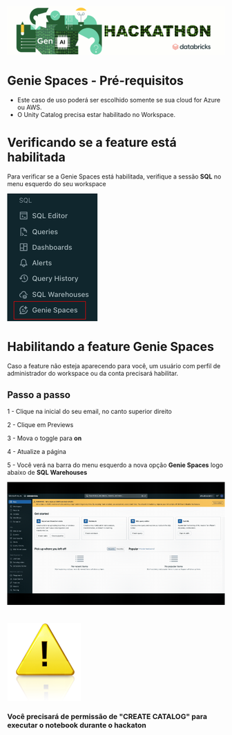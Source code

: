 ![til](/images/head_genai_hackathon.gif)

# Genie Spaces - Pré-requisitos

* Este caso de uso poderá ser escolhido somente se sua cloud for Azure ou AWS.
* O Unity Catalog precisa estar habilitado no Workspace. 

# Verificando se a feature está habilitada

Para verificar se a Genie Spaces está habilitada, verifique a sessão **SQL** no menu esquerdo do seu workspace

![img](/images/Genie_enabled.png)

# Habilitando a feature Genie Spaces

Caso a feature não esteja aparecendo para você, um usuário com perfil de administrador do workspace ou da conta precisará habilitar.

## Passo a passo

1 - Clique na inicial do seu email, no canto superior direito

2 - Clique em Previews

3 - Mova o toggle para **on**

4 -  Atualize a página

5 - Você verá na barra do menu esquerdo a nova opção **Genie Spaces** logo abaixo de **SQL Warehouses**

![til](/images/Genie_EnablingGenie.gif)  

#
<picture>
<img alt="Você precisará ter a permissão de "CREATE CATALOG" para poder executar seu notebbok durante o Hackaton" src="https://raw.githubusercontent.com/Databricks-BR/genai_hackathon/main/images/Warning.png">
</picture>

### Você precisará de permissão de "CREATE CATALOG" para executar o notebook durante o hackaton
